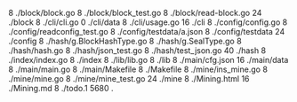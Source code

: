 8	./block/block.go
8	./block/block_test.go
8	./block/read-block.go
24	./block
8	./cli/cli.go
0	./cli/data
8	./cli/usage.go
16	./cli
8	./config/config.go
8	./config/readconfig_test.go
8	./config/testdata/a.json
8	./config/testdata
24	./config
8	./hash/g.BlockHashType.go
8	./hash/g.SealType.go
8	./hash/hash.go
8	./hash/json_test.go
8	./hash/test_json.go
40	./hash
8	./index/index.go
8	./index
8	./lib/lib.go
8	./lib
8	./main/cfg.json
16	./main/data
8	./main/main.go
8	./main/Makefile
8	./Makefile
8	./mine/ins_mine.go
8	./mine/mine.go
8	./mine/mine_test.go
24	./mine
8	./Mining.html
16	./Mining.md
8	./todo.1
5680	.

